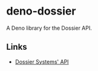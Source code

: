 # deno-dossier
A Deno library for the Dossier API.

## Links

- [Dossier Systems' API](https://d7.dossierondemand.com/api/documentation/swagger/index.html)